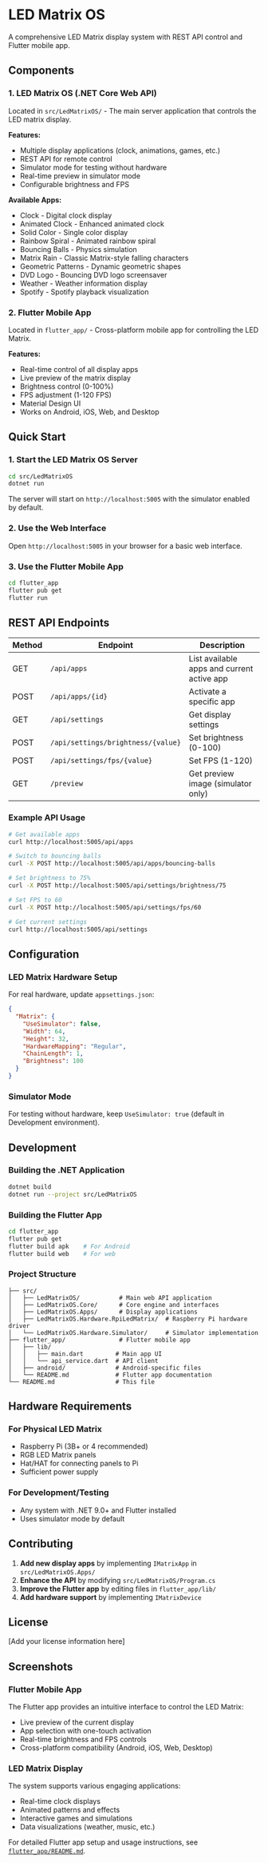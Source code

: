 # LED Matrix OS

A comprehensive LED Matrix display system with REST API control and Flutter mobile app.

## Components

### 1. LED Matrix OS (.NET Core Web API)
Located in `src/LedMatrixOS/` - The main server application that controls the LED matrix display.

**Features:**
- Multiple display applications (clock, animations, games, etc.)
- REST API for remote control
- Simulator mode for testing without hardware
- Real-time preview in simulator mode
- Configurable brightness and FPS

**Available Apps:**
- Clock - Digital clock display
- Animated Clock - Enhanced animated clock
- Solid Color - Single color display
- Rainbow Spiral - Animated rainbow spiral
- Bouncing Balls - Physics simulation
- Matrix Rain - Classic Matrix-style falling characters
- Geometric Patterns - Dynamic geometric shapes
- DVD Logo - Bouncing DVD logo screensaver
- Weather - Weather information display
- Spotify - Spotify playback visualization

### 2. Flutter Mobile App
Located in `flutter_app/` - Cross-platform mobile app for controlling the LED Matrix.

**Features:**
- Real-time control of all display apps
- Live preview of the matrix display
- Brightness control (0-100%)
- FPS adjustment (1-120 FPS)
- Material Design UI
- Works on Android, iOS, Web, and Desktop

## Quick Start

### 1. Start the LED Matrix OS Server

```bash
cd src/LedMatrixOS
dotnet run
```

The server will start on `http://localhost:5005` with the simulator enabled by default.

### 2. Use the Web Interface

Open `http://localhost:5005` in your browser for a basic web interface.

### 3. Use the Flutter Mobile App

```bash
cd flutter_app
flutter pub get
flutter run
```

## REST API Endpoints

| Method | Endpoint | Description |
|--------|----------|-------------|
| GET | `/api/apps` | List available apps and current active app |
| POST | `/api/apps/{id}` | Activate a specific app |
| GET | `/api/settings` | Get display settings |
| POST | `/api/settings/brightness/{value}` | Set brightness (0-100) |
| POST | `/api/settings/fps/{value}` | Set FPS (1-120) |
| GET | `/preview` | Get preview image (simulator only) |

### Example API Usage

```bash
# Get available apps
curl http://localhost:5005/api/apps

# Switch to bouncing balls
curl -X POST http://localhost:5005/api/apps/bouncing-balls

# Set brightness to 75%
curl -X POST http://localhost:5005/api/settings/brightness/75

# Set FPS to 60
curl -X POST http://localhost:5005/api/settings/fps/60

# Get current settings
curl http://localhost:5005/api/settings
```

## Configuration

### LED Matrix Hardware Setup

For real hardware, update `appsettings.json`:

```json
{
  "Matrix": {
    "UseSimulator": false,
    "Width": 64,
    "Height": 32,
    "HardwareMapping": "Regular",
    "ChainLength": 1,
    "Brightness": 100
  }
}
```

### Simulator Mode

For testing without hardware, keep `UseSimulator: true` (default in Development environment).

## Development

### Building the .NET Application

```bash
dotnet build
dotnet run --project src/LedMatrixOS
```

### Building the Flutter App

```bash
cd flutter_app
flutter pub get
flutter build apk    # For Android
flutter build web    # For web
```

### Project Structure

```
├── src/
│   ├── LedMatrixOS/           # Main web API application
│   ├── LedMatrixOS.Core/      # Core engine and interfaces
│   ├── LedMatrixOS.Apps/      # Display applications
│   ├── LedMatrixOS.Hardware.RpiLedMatrix/  # Raspberry Pi hardware driver
│   └── LedMatrixOS.Hardware.Simulator/     # Simulator implementation
├── flutter_app/               # Flutter mobile app
│   ├── lib/
│   │   ├── main.dart         # Main app UI
│   │   └── api_service.dart  # API client
│   ├── android/              # Android-specific files
│   └── README.md             # Flutter app documentation
└── README.md                 # This file
```

## Hardware Requirements

### For Physical LED Matrix
- Raspberry Pi (3B+ or 4 recommended)
- RGB LED Matrix panels
- Hat/HAT for connecting panels to Pi
- Sufficient power supply

### For Development/Testing
- Any system with .NET 9.0+ and Flutter installed
- Uses simulator mode by default

## Contributing

1. **Add new display apps** by implementing `IMatrixApp` in `src/LedMatrixOS.Apps/`
2. **Enhance the API** by modifying `src/LedMatrixOS/Program.cs`
3. **Improve the Flutter app** by editing files in `flutter_app/lib/`
4. **Add hardware support** by implementing `IMatrixDevice`

## License

[Add your license information here]

## Screenshots

### Flutter Mobile App
The Flutter app provides an intuitive interface to control the LED Matrix:
- Live preview of the current display
- App selection with one-touch activation
- Real-time brightness and FPS controls
- Cross-platform compatibility (Android, iOS, Web, Desktop)

### LED Matrix Display
The system supports various engaging applications:
- Real-time clock displays
- Animated patterns and effects  
- Interactive games and simulations
- Data visualizations (weather, music, etc.)

For detailed Flutter app setup and usage instructions, see [`flutter_app/README.md`](flutter_app/README.md).